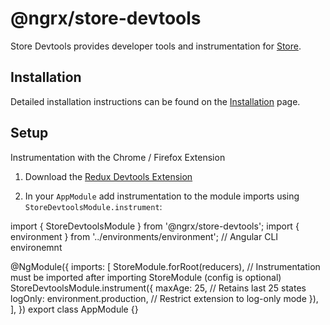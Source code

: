 # @ngrx/store-devtools

Store Devtools provides developer tools and instrumentation for [Store](guide/store).

## Installation 

Detailed installation instructions can be found on the [Installation](guide/store-devtools/install) page.

## Setup

Instrumentation with the Chrome / Firefox Extension

1.  Download the [Redux Devtools Extension](https://github.com/zalmoxisus/redux-devtools-extension/)

2.  In your `AppModule` add instrumentation to the module imports using `StoreDevtoolsModule.instrument`:

<code-example header="app.module.ts">
import { StoreDevtoolsModule } from '@ngrx/store-devtools';
import { environment } from '../environments/environment'; // Angular CLI environemnt

@NgModule({
  imports: [
    StoreModule.forRoot(reducers),
    // Instrumentation must be imported after importing StoreModule (config is optional)
    StoreDevtoolsModule.instrument({
      maxAge: 25, // Retains last 25 states
      logOnly: environment.production, // Restrict extension to log-only mode
    }),
  ],
})
export class AppModule {}
</code-example>
